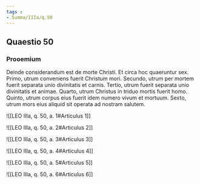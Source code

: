 ```yaml
---
tags : 
- Summa/IIIa/q.50
---
```


## Quaestio 50

### Prooemium

Deinde considerandum est de morte Christi. Et circa hoc quaeruntur sex. Primo, utrum conveniens fuerit Christum mori. Secundo, utrum per mortem fuerit separata unio divinitatis et carnis. Tertio, utrum fuerit separata unio divinitatis et animae. Quarto, utrum Christus in triduo mortis fuerit homo. Quinto, utrum corpus eius fuerit idem numero vivum et mortuum. Sexto, utrum mors eius aliquid sit operata ad nostram salutem.

![[LEO IIIa, q. 50, a. 1#Articulus 1]]

![[LEO IIIa, q. 50, a. 2#Articulus 2]]

![[LEO IIIa, q. 50, a. 3#Articulus 3]]

![[LEO IIIa, q. 50, a. 4#Articulus 4]]

![[LEO IIIa, q. 50, a. 5#Articulus 5]]

![[LEO IIIa, q. 50, a. 6#Articulus 6]]

